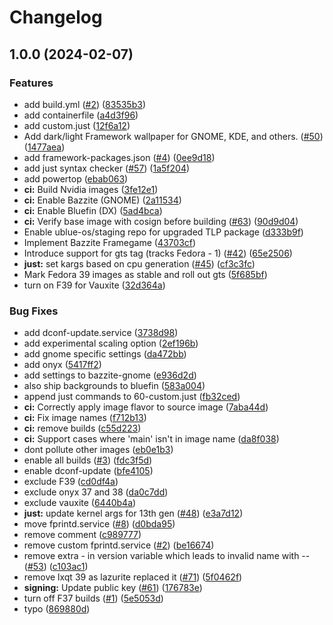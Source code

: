# Changelog

## 1.0.0 (2024-02-07)


### Features

* add build.yml ([#2](https://github.com/ublue-os/framework/issues/2)) ([83535b3](https://github.com/ublue-os/framework/commit/83535b3f2bb820b38fad0658a9a28635619ad9d4))
* add containerfile ([a4d3f96](https://github.com/ublue-os/framework/commit/a4d3f96a0edefc95ffb6a6479de9050e7b5a7e1f))
* add custom.just ([12f6a12](https://github.com/ublue-os/framework/commit/12f6a12dc68ed4ad05731a76cf0b1f72d244d49c))
* Add dark/light Framework wallpaper for GNOME, KDE, and others. ([#50](https://github.com/ublue-os/framework/issues/50)) ([1477aea](https://github.com/ublue-os/framework/commit/1477aeabade6e525b1b456e22d95aebbbb0bc30b))
* add framework-packages.json ([#4](https://github.com/ublue-os/framework/issues/4)) ([0ee9d18](https://github.com/ublue-os/framework/commit/0ee9d18eb8e00f8e27f891a145b34d2426453532))
* add just syntax checker ([#57](https://github.com/ublue-os/framework/issues/57)) ([1a5f204](https://github.com/ublue-os/framework/commit/1a5f20451dbba458f95d42b7dad51977a28a9639))
* add powertop ([ebab063](https://github.com/ublue-os/framework/commit/ebab063d90e14ef42cab770c4680665aae8db3e4))
* **ci:** Build Nvidia images ([3fe12e1](https://github.com/ublue-os/framework/commit/3fe12e1102f6dacb0815d5f4a53510a410e06eb6))
* **ci:** Enable Bazzite (GNOME) ([2a11534](https://github.com/ublue-os/framework/commit/2a115341258ec8f852bd50321b05554e74f68445))
* **ci:** Enable Bluefin (DX) ([5ad4bca](https://github.com/ublue-os/framework/commit/5ad4bca7e55c921f4c6cde10cdca36050724230c))
* **ci:** Verify base image with cosign before building ([#63](https://github.com/ublue-os/framework/issues/63)) ([90d9d04](https://github.com/ublue-os/framework/commit/90d9d04319d194c73a3095c93bda4bf3fbc0a8c2))
* Enable ublue-os/staging repo for upgraded TLP package ([d333b9f](https://github.com/ublue-os/framework/commit/d333b9f29eb868b58ba3372dadf31350e313b3a3))
* Implement Bazzite Framegame ([43703cf](https://github.com/ublue-os/framework/commit/43703cfdcad4f08f604b525e0bc24f64dc168a84))
* Introduce support for gts tag (tracks Fedora - 1) ([#42](https://github.com/ublue-os/framework/issues/42)) ([65e2506](https://github.com/ublue-os/framework/commit/65e250610b8df3d5ae5bdf930d83417cd32b7175))
* **just:** set kargs based on cpu generation ([#45](https://github.com/ublue-os/framework/issues/45)) ([cf3c3fc](https://github.com/ublue-os/framework/commit/cf3c3fc63a9eeb06da7003cbcda3cf2c530ed758))
* Mark Fedora 39 images as stable and roll out gts ([5f685bf](https://github.com/ublue-os/framework/commit/5f685bff965df3c22ad0401ec9b4d53c26990e44))
* turn on F39 for Vauxite ([32d364a](https://github.com/ublue-os/framework/commit/32d364a54a5d874a52bd01fe1c734bd6808df10a))


### Bug Fixes

* add dconf-update.service ([3738d98](https://github.com/ublue-os/framework/commit/3738d9854d43ecf6a7253c750a5fc57c36cda741))
* add experimental scaling option ([2ef196b](https://github.com/ublue-os/framework/commit/2ef196b4654d12690428e3fb8b5d5849cb7789d6))
* add gnome specific settings ([da472bb](https://github.com/ublue-os/framework/commit/da472bba4b38e36eb2b26c22ce8fa59204b10a91))
* add onyx ([5417ff2](https://github.com/ublue-os/framework/commit/5417ff25f75ab0372d38f7c8235394061dd70601))
* add settings to bazzite-gnome ([e936d2d](https://github.com/ublue-os/framework/commit/e936d2dc8ee0570f6aa8175073bbc7562fa13ba6))
* also ship backgrounds to bluefin ([583a004](https://github.com/ublue-os/framework/commit/583a004061a609ba2aa514ad20c10cb1224486e5))
* append just commands to 60-custom.just ([fb32ced](https://github.com/ublue-os/framework/commit/fb32ced9dad65fc521018d1f58d13cfbc2f5dce2))
* **ci:** Correctly apply image flavor to source image ([7aba44d](https://github.com/ublue-os/framework/commit/7aba44deb2a3b5e8ad317085212c0b6c7a5ce4e7))
* **ci:** Fix image names ([f712b13](https://github.com/ublue-os/framework/commit/f712b13cbbf37ab37fed6879acdb5f3bc8f92c15))
* **ci:** remove builds ([c55d223](https://github.com/ublue-os/framework/commit/c55d2238fb701495fb687fa9058e237f91f53192))
* **ci:** Support cases where 'main' isn't in image name ([da8f038](https://github.com/ublue-os/framework/commit/da8f038f3c80013af39dea7833f6edd1c85d9c36))
* dont pollute other images ([eb0e1b3](https://github.com/ublue-os/framework/commit/eb0e1b3a528770513b76cbecfc95bb4b0aed95eb))
* enable all builds ([#3](https://github.com/ublue-os/framework/issues/3)) ([fdc3f5d](https://github.com/ublue-os/framework/commit/fdc3f5d39dab05b8dfa7d41b61db3749740ec253))
* enable dconf-update ([bfe4105](https://github.com/ublue-os/framework/commit/bfe41051d36580dd654146397081bd3daa787cfe))
* exclude F39 ([cd0df4a](https://github.com/ublue-os/framework/commit/cd0df4a9fe9e3b167aee3a2a4fc0a76ca266c555))
* exclude onyx 37 and 38 ([da0c7dd](https://github.com/ublue-os/framework/commit/da0c7ddc3adefef1ffbda11e35eb6d6ed9c161d5))
* exclude vauxite ([6440b4a](https://github.com/ublue-os/framework/commit/6440b4aef63ce00bf650d32be8563cd8a1bac700))
* **just:** update kernel args for 13th gen ([#48](https://github.com/ublue-os/framework/issues/48)) ([e3a7d12](https://github.com/ublue-os/framework/commit/e3a7d128e17a5de37dbf32a77e4f8be9e277677d))
* move fprintd.service ([#8](https://github.com/ublue-os/framework/issues/8)) ([d0bda95](https://github.com/ublue-os/framework/commit/d0bda954d9846f5d831f113cc50f8029d0f36826))
* remove comment ([c989777](https://github.com/ublue-os/framework/commit/c989777ea8f7683422173005c81367c704835504))
* remove custom fprintd.service ([#2](https://github.com/ublue-os/framework/issues/2)) ([be16674](https://github.com/ublue-os/framework/commit/be16674fcc28e6734495a131184f723533c823e6))
* remove extra - in version variable which leads to invalid name with -- ([#53](https://github.com/ublue-os/framework/issues/53)) ([c103ac1](https://github.com/ublue-os/framework/commit/c103ac1edca4c42947a6cf446a8d598aed640194))
* remove lxqt 39 as lazurite replaced it ([#71](https://github.com/ublue-os/framework/issues/71)) ([5f0462f](https://github.com/ublue-os/framework/commit/5f0462fd89d9589c829444885f542770bbc363f8))
* **signing:** Update public key ([#61](https://github.com/ublue-os/framework/issues/61)) ([176783e](https://github.com/ublue-os/framework/commit/176783e234e02b9a3d41008cade649b945d0590f))
* turn off F37 builds ([#1](https://github.com/ublue-os/framework/issues/1)) ([5e5053d](https://github.com/ublue-os/framework/commit/5e5053d819a8f9f05e37bad6cbe32e319e85596c))
* typo ([869880d](https://github.com/ublue-os/framework/commit/869880d49442a5e47599df855d58a873d4199d96))
